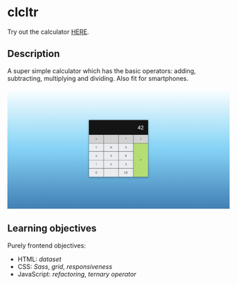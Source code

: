 # clcltr

Try out the calculator [HERE](https://vildmedpap.github.io/clcltr/).

## Description

A super simple calculator which has the basic operators: adding, subtracting, multiplying and dividing. Also fit for smartphones.

![My calculator](img/ss.png)

## Learning objectives

Purely frontend objectives:

-   HTML: _dataset_
-   CSS: _Sass_, _grid_, _responsiveness_
-   JavaScript: _refactoring_, _ternary operator_
